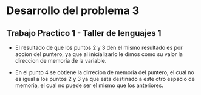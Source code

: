 # Desarrollo del problema 3

## Trabajo Practico 1 - Taller de lenguajes 1

- El resultado de que los puntos 2 y 3 den el mismo resultado es por accion del puntero, ya que al inicializarlo le dimos como su valor la direccion de memoria de la variable.

- En el punto 4 se obtiene la dirrecion de memoria del puntero, el cual no es igual a los puntos 2 y 3 ya que esta destinado a este otro espacio de memoria, el cual no puede ser el mismo que los anteriores.